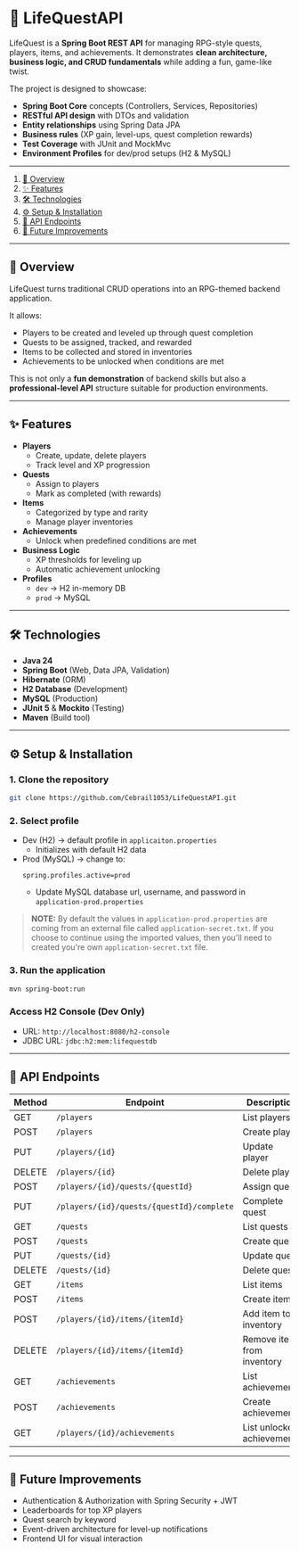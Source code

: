 # 🎯 LifeQuestAPI

LifeQuest is a **Spring Boot REST API** for managing RPG-style quests, players, items, and achievements.
It demonstrates **clean architecture, business logic, and CRUD fundamentals** while adding a fun, game-like twist.

The project is designed to showcase:
- **Spring Boot Core** concepts (Controllers, Services, Repositories)
- **RESTful API design** with DTOs and validation
- **Entity relationships** using Spring Data JPA
- **Business rules** (XP gain, level-ups, quest completion rewards)
- **Test Coverage** with JUnit and MockMvc
- **Environment Profiles** for dev/prod setups (H2 & MySQL)

---

  1. [📜 Overview](#-overview)
  2. [✨ Features](#-features)
  3. [🛠 Technologies](#-technologies)
  4. [⚙️ Setup \& Installation](#️-setup--installation)
  5. [📡 API Endpoints](#-api-endpoints)
  6. [🚀  Future Improvements](#--future-improvements)

---

## 📜 Overview

LifeQuest turns traditional CRUD operations into an RPG-themed backend application.

It allows:
- Players to be created and leveled up through quest completion
- Quests to be assigned, tracked, and rewarded
- Items to be collected and stored in inventories
- Achievements to be unlocked when conditions are met

This is not only a **fun demonstration** of backend skills but also a **professional-level API** structure suitable for production environments.

---

## ✨ Features
- **Players**
  - Create, update, delete players
  - Track level and XP progression
- **Quests**
  - Assign to players
  - Mark as completed (with rewards)
- **Items**
  - Categorized by type and rarity
  - Manage player inventories
- **Achievements**
  - Unlock when predefined conditions are met
- **Business Logic**
  - XP thresholds for leveling up
  - Automatic achievement unlocking
- **Profiles**
  - `dev` → H2 in-memory DB
  - `prod` → MySQL

---

## 🛠 Technologies
- **Java 24**
- **Spring Boot** (Web, Data JPA, Validation)
- **Hibernate** (ORM)
- **H2 Database** (Development)
- **MySQL** (Production)
- **JUnit 5** & **Mockito** (Testing)
- **Maven** (Build tool)

---

## ⚙️ Setup & Installation

### **1. Clone the repository**
```bash
git clone https://github.com/Cebrail1053/LifeQuestAPI.git
```

### **2. Select profile**
- Dev (H2) -> default profile in `applicaiton.properties`
    - Initializes with default H2 data
- Prod (MySQL) -> change to:
    ```application.properties
    spring.profiles.active=prod
    ```
    - Update MySQL database url, username, and password in `application-prod.properties`

> **NOTE:** By default the values in `application-prod.properties` are coming from an external file called `application-secret.txt`. If you choose to continue using the imported values, then you'll need to created you're own `application-secret.txt` file.

### **3. Run the application**
```bash
mvn spring-boot:run
```

### **Access H2 Console (Dev Only)**
- URL: `http://localhost:8080/h2-console`
- JDBC URL: `jdbc:h2:mem:lifequestdb`

---

## 📡 API Endpoints

| Method | Endpoint                                  | Description                |
| ------ | ----------------------------------------- | -------------------------- |
| GET    | `/players`                                | List players               |
| POST   | `/players`                                | Create player              |
| PUT    | `/players/{id}`                           | Update player              |
| DELETE | `/players/{id}`                           | Delete player              |
| POST   | `/players/{id}/quests/{questId}`          | Assign quest               |
| PUT    | `/players/{id}/quests/{questId}/complete` | Complete quest             |
| GET    | `/quests`                                 | List quests                |
| POST   | `/quests`                                 | Create quest               |
| PUT    | `/quests/{id}`                            | Update quest               |
| DELETE | `/quests/{id}`                            | Delete quest               |
| GET    | `/items`                                  | List items                 |
| POST   | `/items`                                  | Create item                |
| POST   | `/players/{id}/items/{itemId}`            | Add item to inventory      |
| DELETE | `/players/{id}/items/{itemId}`            | Remove item from inventory |
| GET    | `/achievements`                           | List achievements          |
| POST   | `/achievements`                           | Create achievement         |
| GET    | `/players/{id}/achievements`              | List unlocked achievements |

---

## 🚀  Future Improvements

- Authentication & Authorization with Spring Security + JWT
- Leaderboards for top XP players
- Quest search by keyword
- Event-driven architecture for level-up notifications
- Frontend UI for visual interaction